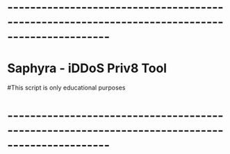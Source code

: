 # ----------------------------------------------------------------------------------------------
# Saphyra - iDDoS Priv8 Tool
#This script is only educational purposes

#
# ----------------------------------------------------------------------------------------------

